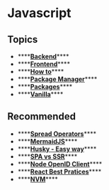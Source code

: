 # Javascript

## Topics

* \*\*\*\*[**Backend**](backend/)\*\*\*\*
* \*\*\*\*[**Frontend**](frontend/)\*\*\*\*
* \*\*\*\*[**How to**](how-to.md)\*\*\*\*
* \*\*\*\*[**Package Manager**](package-manager/)\*\*\*\*
* \*\*\*\*[**Packages**](packages.md)\*\*\*\*
* \*\*\*\*[**Vanilla**](vanilla.md)\*\*\*\*

## Recommended

* \*\*\*\*[**Spread Operators**](https://developer.mozilla.org/pt-BR/docs/Web/JavaScript/Reference/Operators/Spread_operator)\*\*\*\*
* \*\*\*\*[**MermaidJS**](https://mermaid-js.github.io/)\*\*\*\*
* \*\*\*\*[**Husky - Easy way**](https://willianjusten.com.br/trabalhando-com-git-hooks-de-forma-facil/)\*\*\*\*
* \*\*\*\*[**SPA vs SSR**](https://www.treinaweb.com.br/blog/spa-e-ssr-quais-as-diferencas/)\*\*\*\*
* \*\*\*\*[**Node OpenID Client**](https://github.com/panva/node-openid-client)\*\*\*\*
* \*\*\*\*[**React Best Pratices**](https://www.sitepoint.com/react-with-typescript-best-practices/)\*\*\*\*
* \*\*\*\*[**NVM**](https://github.com/nvm-sh/nvm)\*\*\*\*

